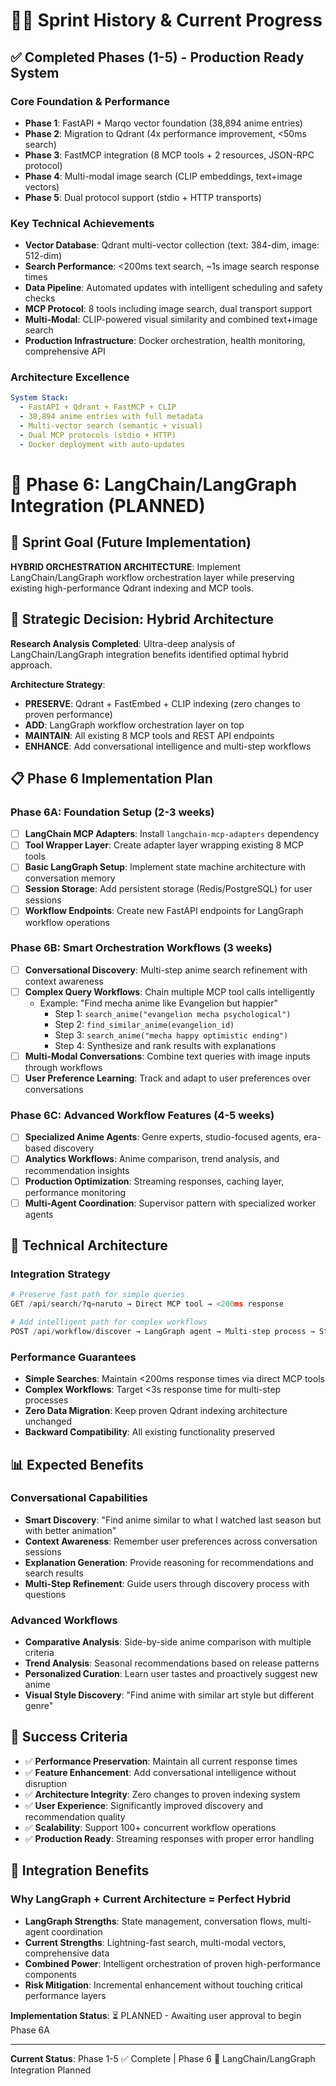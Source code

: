 # 🏃‍♂️ Sprint History & Current Progress

## ✅ **Completed Phases (1-5) - Production Ready System**

### Core Foundation & Performance
- **Phase 1**: FastAPI + Marqo vector foundation (38,894 anime entries)
- **Phase 2**: Migration to Qdrant (4x performance improvement, <50ms search)
- **Phase 3**: FastMCP integration (8 MCP tools + 2 resources, JSON-RPC protocol)
- **Phase 4**: Multi-modal image search (CLIP embeddings, text+image vectors)
- **Phase 5**: Dual protocol support (stdio + HTTP transports)

### Key Technical Achievements
- **Vector Database**: Qdrant multi-vector collection (text: 384-dim, image: 512-dim)
- **Search Performance**: <200ms text search, ~1s image search response times
- **Data Pipeline**: Automated updates with intelligent scheduling and safety checks
- **MCP Protocol**: 8 tools including image search, dual transport support
- **Multi-Modal**: CLIP-powered visual similarity and combined text+image search
- **Production Infrastructure**: Docker orchestration, health monitoring, comprehensive API

### Architecture Excellence
```yaml
System Stack:
  - FastAPI + Qdrant + FastMCP + CLIP
  - 38,894 anime entries with full metadata
  - Multi-vector search (semantic + visual)
  - Dual MCP protocols (stdio + HTTP)
  - Docker deployment with auto-updates
```

# 🧠 Phase 6: LangChain/LangGraph Integration (PLANNED)

## 📅 Sprint Goal (Future Implementation)

**HYBRID ORCHESTRATION ARCHITECTURE**: Implement LangChain/LangGraph workflow orchestration layer while preserving existing high-performance Qdrant indexing and MCP tools.

## 🎯 Strategic Decision: Hybrid Architecture

**Research Analysis Completed**: Ultra-deep analysis of LangChain/LangGraph integration benefits identified optimal hybrid approach.

**Architecture Strategy**:
- **PRESERVE**: Qdrant + FastEmbed + CLIP indexing (zero changes to proven performance)
- **ADD**: LangGraph workflow orchestration layer on top
- **MAINTAIN**: All existing 8 MCP tools and REST API endpoints
- **ENHANCE**: Add conversational intelligence and multi-step workflows

## 📋 Phase 6 Implementation Plan

### Phase 6A: Foundation Setup (2-3 weeks)
- [ ] **LangChain MCP Adapters**: Install `langchain-mcp-adapters` dependency
- [ ] **Tool Wrapper Layer**: Create adapter layer wrapping existing 8 MCP tools
- [ ] **Basic LangGraph Setup**: Implement state machine architecture with conversation memory
- [ ] **Session Storage**: Add persistent storage (Redis/PostgreSQL) for user sessions
- [ ] **Workflow Endpoints**: Create new FastAPI endpoints for LangGraph workflow operations

### Phase 6B: Smart Orchestration Workflows (3 weeks)
- [ ] **Conversational Discovery**: Multi-step anime search refinement with context awareness
- [ ] **Complex Query Workflows**: Chain multiple MCP tool calls intelligently
  - Example: "Find mecha anime like Evangelion but happier"
    - Step 1: `search_anime("evangelion mecha psychological")`
    - Step 2: `find_similar_anime(evangelion_id)`
    - Step 3: `search_anime("mecha happy optimistic ending")`
    - Step 4: Synthesize and rank results with explanations
- [ ] **Multi-Modal Conversations**: Combine text queries with image inputs through workflows
- [ ] **User Preference Learning**: Track and adapt to user preferences over conversations

### Phase 6C: Advanced Workflow Features (4-5 weeks)
- [ ] **Specialized Anime Agents**: Genre experts, studio-focused agents, era-based discovery
- [ ] **Analytics Workflows**: Anime comparison, trend analysis, and recommendation insights
- [ ] **Production Optimization**: Streaming responses, caching layer, performance monitoring
- [ ] **Multi-Agent Coordination**: Supervisor pattern with specialized worker agents

## 🔧 Technical Architecture

### Integration Strategy
```python
# Preserve fast path for simple queries
GET /api/search/?q=naruto → Direct MCP tool → <200ms response

# Add intelligent path for complex workflows  
POST /api/workflow/discover → LangGraph agent → Multi-step process → Streaming response
```

### Performance Guarantees
- **Simple Searches**: Maintain <200ms response times via direct MCP tools
- **Complex Workflows**: Target <3s response time for multi-step processes
- **Zero Data Migration**: Keep proven Qdrant indexing architecture unchanged
- **Backward Compatibility**: All existing functionality preserved

## 📊 Expected Benefits

### Conversational Capabilities
- **Smart Discovery**: "Find anime similar to what I watched last season but with better animation"
- **Context Awareness**: Remember user preferences across conversation sessions
- **Explanation Generation**: Provide reasoning for recommendations and search results
- **Multi-Step Refinement**: Guide users through discovery process with questions

### Advanced Workflows
- **Comparative Analysis**: Side-by-side anime comparison with multiple criteria
- **Trend Analysis**: Seasonal recommendations based on release patterns
- **Personalized Curation**: Learn user tastes and proactively suggest new anime
- **Visual Style Discovery**: "Find anime with similar art style but different genre"

## 🎯 Success Criteria

- ✅ **Performance Preservation**: Maintain all current response times
- ✅ **Feature Enhancement**: Add conversational intelligence without disruption
- ✅ **Architecture Integrity**: Zero changes to proven indexing system
- ✅ **User Experience**: Significantly improved discovery and recommendation quality
- ✅ **Scalability**: Support 100+ concurrent workflow operations
- ✅ **Production Ready**: Streaming responses with proper error handling

## 🚀 Integration Benefits

### Why LangGraph + Current Architecture = Perfect Hybrid
- **LangGraph Strengths**: State management, conversation flows, multi-agent coordination
- **Current Strengths**: Lightning-fast search, multi-modal vectors, comprehensive data
- **Combined Power**: Intelligent orchestration of proven high-performance components
- **Risk Mitigation**: Incremental enhancement without touching critical performance layers

**Implementation Status**: ⏳ PLANNED - Awaiting user approval to begin Phase 6A

---

**Current Status**: Phase 1-5 ✅ Complete | Phase 6 🔮 LangChain/LangGraph Integration Planned
